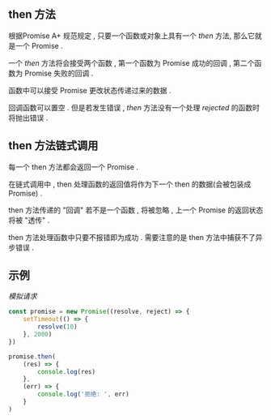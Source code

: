 ## then 方法

根据Promise A+ 规范规定 , 只要一个函数或对象上具有一个 *then* 方法, 那么它就是一个 Promise .

一个 *then* 方法将会接受两个函数 , 第一个函数为 Promise 成功的回调 , 第二个函数为 Promise 失败的回调 . 

函数中可以接受 Promise 更改状态传递过来的数据 . 

回调函数可以置空 . 但是若发生错误 , *then* 方法没有一个处理 *rejected* 的函数时将抛出错误 . 



## then 方法链式调用

每一个 then 方法都会返回一个 Promise . 

在链式调用中 , then 处理函数的返回值将作为下一个 then 的数据(会被包装成Promise) .

then 方法传递的 "回调" 若不是一个函数 , 将被忽略 , 上一个 Promise 的返回状态将被 "透传" . 

then 方法处理函数中只要不报错即为成功 . 需要注意的是 then 方法中捕获不了异步错误 . 





## 示例

*模拟请求*

```js
const promise = new Promise((resolve, reject) => {
    setTimeout(() => {
        resolve(10)
    }, 2000)
})

promise.then(
    (res) => {
        console.log(res)
    },
    (err) => {
        console.log('拒绝: ', err)
    }
)
```

